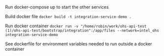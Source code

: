 Run docker-compose up to start the other services

Build docker file
`docker build -t integration-service-demo .`

Run docker container
`docker run -v "/home/robin/work/ohs-api-test (1)/ohs-api-test/bootstrap/integration":/app/files --network=intel_ohs integration-service-demo`

See dockerfile for environment variables needed to run outside a docker container 
